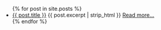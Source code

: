 <ul>
  {% for post in site.posts %}
    <li>
      <a href="{{ post.url }}">{{ post.title }}</a>
      {{ post.excerpt | strip_html }} <a href="{{ post.url }}"> Read more...</a>
    </li>
  {% endfor %}
</ul>
